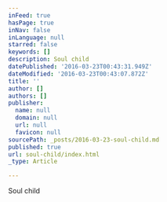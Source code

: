 ```yaml
---
inFeed: true
hasPage: true
inNav: false
inLanguage: null
starred: false
keywords: []
description: Soul child
datePublished: '2016-03-23T00:43:31.949Z'
dateModified: '2016-03-23T00:43:07.872Z'
title: ''
author: []
authors: []
publisher:
  name: null
  domain: null
  url: null
  favicon: null
sourcePath: _posts/2016-03-23-soul-child.md
published: true
url: soul-child/index.html
_type: Article

---
```

Soul child